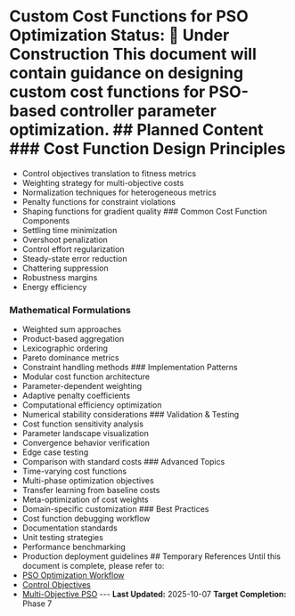 # Custom Cost Functions for PSO Optimization **Status:** 🚧 Under Construction This document will contain guidance on designing custom cost functions for PSO-based controller parameter optimization. ## Planned Content ### Cost Function Design Principles
- Control objectives translation to fitness metrics
- Weighting strategy for multi-objective costs
- Normalization techniques for heterogeneous metrics
- Penalty functions for constraint violations
- Shaping functions for gradient quality ### Common Cost Function Components
- Settling time minimization
- Overshoot penalization
- Control effort regularization
- Steady-state error reduction
- Chattering suppression
- Robustness margins
- Energy efficiency

### Mathematical Formulations
- Weighted sum approaches
- Product-based aggregation
- Lexicographic ordering
- Pareto dominance metrics
- Constraint handling methods ### Implementation Patterns
- Modular cost function architecture
- Parameter-dependent weighting
- Adaptive penalty coefficients
- Computational efficiency optimization
- Numerical stability considerations ### Validation & Testing
- Cost function sensitivity analysis
- Parameter landscape visualization
- Convergence behavior verification
- Edge case testing
- Comparison with standard costs ### Advanced Topics
- Time-varying cost functions
- Multi-phase optimization objectives
- Transfer learning from baseline costs
- Meta-optimization of cost weights
- Domain-specific customization ### Best Practices
- Cost function debugging workflow
- Documentation standards
- Unit testing strategies
- Performance benchmarking
- Production deployment guidelines ## Temporary References Until this document is complete, please refer to:
- [PSO Optimization Workflow](pso-optimization-workflow.md)
- [Control Objectives](../../reference/optimization/objectives_control_stability.md)
- [Multi-Objective PSO](../../reference/optimization/algorithms_multi_objective_pso.md) --- **Last Updated:** 2025-10-07
**Target Completion:** Phase 7
